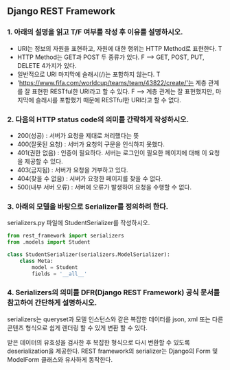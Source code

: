 ## Django REST Framework

### 1. 아래의 설명을 읽고 T/F 여부를 작성 후 이유를 설명하시오.

- URI는 정보의 자원을 표현하고, 자원에 대한 행위는 HTTP Method로 표현한다.  T
- HTTP Method는 GET과 POST 두 종류가 있다. F --> GET, POST, PUT, DELETE 4가지가 있다.
- 일반적으로 URI 마지막에 슬래시(/)는 포함하지 않는다.  T
- 'https://www.fifa.com/worldcup/teams/team/43822/create/'는 계층 관계를 잘 표현한 RESTful한 URI라고 할 수 있다.  F --> 계층 관계는 잘 표현했지만, 마지막에 슬래시를 포함했기 때문에 RESTful한 URI라고 할 수 없다.

### 2. 다음의 HTTP status code의 의미를 간략하게 작성하시오.

- 200(성공) : 서버가 요청을 제대로 처리했다는 뜻
- 400(잘못된 요청) : 서버가 요청의 구문을 인식하지 못했다.
- 401(권한 없음) : 인증이 필요하다. 서버는 로그인이 필요한 페이지에 대해 이 요청을 제공할 수 있다.
- 403(금지됨) : 서버가 요청을 거부하고 있다.
- 404(찾을 수 없음) : 서버가 요청한 페이지를 찾을 수 없다.
- 500(내부 서버 오류) : 서버에 오류가 발생하여 요청을 수행할 수 없다.

### 3. 아래의 모델을 바탕으로 Serializer를 정의하려 한다.

serializers.py 파일에 StudentSerializer를 작성하시오.

```python
from rest_framework import serializers
from .models import Student

class StudentSerializer(serializers.ModelSerializer):
	class Meta:
		model = Student
		fields = '__all__'
```



### 4. Serializers의 의미를 DFR(Django REST Framework) 공식 문서를 참고하여 간단하게 설명하시오.

serializers는 queryset과  모델 인스턴스와 같은 복잡한 데이터를 json, xml 또는 다른 콘텐츠 형식으로 쉽게 렌더링 할 수 있게 변환 할 수 있다.

받은 데이터의 유효성을 검사한 후 복잡한 형식으로 다시 변환할 수 있도록 deserialization을 제공한다. REST framework의 serializer는 Django의 Form 및 ModelForm 클래스와 유사하게 동작한다.

